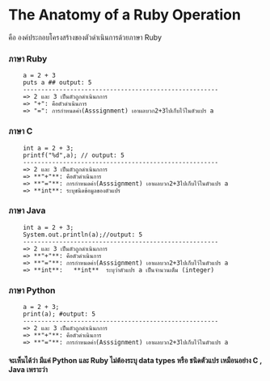 # The Anatomy of a Ruby Operation

คือ องค์ประกอบโครงสร้างของตัวดำเนินการด้วยภาษา Ruby

### ภาษา  Ruby
		a = 2 + 3
		puts a ## output: 5
		------------------------------------------------------
		=> 2 และ 3 เป็นตัวถูกดำเนินกการ
		=> "+": คือตัวดำเนินการ
		=> "=": การกำหนดค่า(Asssignment) เอาผลบวก2+3ไปเก็บไว้ในตัวแปร a

### ภาษา  C
		int a = 2 + 3;
		printf("%d",a); // output: 5
		------------------------------------------------------
		=> 2 และ 3 เป็นตัวถูกดำเนินกการ
		=> **"+"**: คือตัวดำเนินการ
		=> **"="**: การกำหนดค่า(Asssignment) เอาผลบวก2+3ไปเก็บไว้ในตัวแปร a
		=> **int**: ระบุชนิดข้อมูลของตัวแปร

### ภาษา  Java
		int a = 2 + 3;
		System.out.println(a);//output: 5
		------------------------------------------------------
		=> 2 และ 3 เป็นตัวถูกดำเนินกการ
		=> **"+"**: คือตัวดำเนินการ
		=> **"="**: การกำหนดค่า(Asssignment) เอาผลบวก2+3ไปเก็บไว้ในตัวแปร a
		=> **int**:   **int**  ระบุว่าตัวแปร a เป็นจำนวนเต็ม (integer)
### ภาษา  Python
		a = 2 + 3;
		print(a); #output: 5
		------------------------------------------------------
		=> 2 และ 3 เป็นตัวถูกดำเนินกการ
		=> **"+"**: คือตัวดำเนินการ
		=> **"="**: การกำหนดค่า(Asssignment) เอาผลบวก2+3ไปเก็บไว้ในตัวแปร a
#### จะเห็นได้ว่า มีแค่  Python และ Ruby ไม่ต้องระบุ data types หรือ ชนิดตัวแปร เหมือนอย่าง C , Java เพราะว่า
